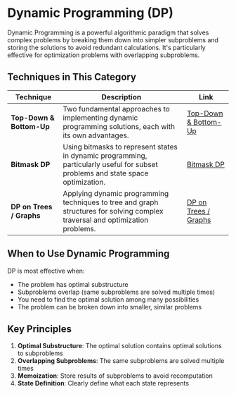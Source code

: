 # Dynamic Programming (DP)

Dynamic Programming is a powerful algorithmic paradigm that solves complex problems by breaking them down into simpler subproblems and storing the solutions to avoid redundant calculations. It's particularly effective for optimization problems with overlapping subproblems.

## Techniques in This Category

| Technique | Description | Link |
|-----------|-------------|------|
| **Top-Down & Bottom-Up** | Two fundamental approaches to implementing dynamic programming solutions, each with its own advantages. | [Top-Down & Bottom-Up](top-down-bottom-up.md) |
| **Bitmask DP** | Using bitmasks to represent states in dynamic programming, particularly useful for subset problems and state space optimization. | [Bitmask DP](bitmask-dp.md) |
| **DP on Trees / Graphs** | Applying dynamic programming techniques to tree and graph structures for solving complex traversal and optimization problems. | [DP on Trees / Graphs](dp-trees-graphs.md) |

## When to Use Dynamic Programming

DP is most effective when:
- The problem has optimal substructure
- Subproblems overlap (same subproblems are solved multiple times)
- You need to find the optimal solution among many possibilities
- The problem can be broken down into smaller, similar problems

## Key Principles

1. **Optimal Substructure**: The optimal solution contains optimal solutions to subproblems
2. **Overlapping Subproblems**: The same subproblems are solved multiple times
3. **Memoization**: Store results of subproblems to avoid recomputation
4. **State Definition**: Clearly define what each state represents
